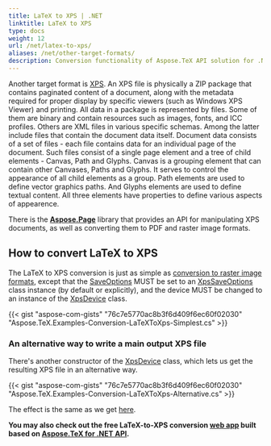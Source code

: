 ```yaml
---
title: LaTeX to XPS | .NET
linktitle: LaTeX to XPS
type: docs
weight: 12
url: /net/latex-to-xps/
aliases: /net/other-target-formats/
description: Conversion functionality of Aspose.TeX API solution for .NET lets convert LaTeX files to XPS format. Here are some code examples.
---
```


Another target format is [XPS](https://en.wikipedia.org/wiki/Open_XML_Paper_Specification). An XPS file is physically a ZIP package that contains paginated content of a document, along with the metadata required for proper display by specific viewers (such as Windows XPS Viewer) and printing. All data in a package is represented by files. Some of them are binary and contain resources such as images, fonts, and ICC profiles. Others are XML files in various specific schemas. Among the latter include files that contain the document data itself. Document data consists of a set of files - each file contains data for an individual page of the document. Such files consist of a single page element and a tree of child elements - Canvas, Path and Glyphs. Canvas is a grouping element that can contain other Canvases, Paths and Glyphs. It serves to control the appearance of all child elements as a group. Path elements are used to define vector graphics paths. And Glyphs elements are used to define textual content. All three elements have properties to define various aspects of appearence.

There is the [**Aspose.Page**](https://products.aspose.com/page/) library that provides an API for manipulating XPS documents, as well as converting them to PDF and raster image formats.

## **How to convert LaTeX to XPS**

The LaTeX to XPS conversion is just as simple as [conversion to raster image formats](/tex/net/latex-to-image/), except that the [SaveOptions](https://reference.aspose.com/tex/net/aspose.tex/texoptions/saveoptions/) MUST be set to an [XpsSaveOptions](https://reference.aspose.com/tex/net/aspose.tex.presentation.xps/xpssaveoptions/) class instance (by default or explicitly), and the device MUST be changed to an instance of the [XpsDevice](https://reference.aspose.com/tex/net/aspose.tex.presentation.xps/xpsdevice/) class.

{{< gist "aspose-com-gists" "76c7e5770ac8b3f6d409f6ec60f02030" "Aspose.TeX.Examples-Conversion-LaTeXToXps-Simplest.cs" >}}

### **An alternative way to write a main output XPS file**

There's another constructor of the [XpsDevice](https://reference.aspose.com/tex/net/aspose.tex.presentation.xps/xpsdevice/xpsdevice/) class, which lets us get the resulting XPS file in an alternative way.

{{< gist "aspose-com-gists" "76c7e5770ac8b3f6d409f6ec60f02030" "Aspose.TeX.Examples-Conversion-LaTeXToXps-Alternative.cs" >}}

The effect is the same as we get [here](/tex/net/latex-to-pdf/#an-alternative-way-to-write-main-output-pdf-file).

**You may also check out the free LaTeX-to-XPS conversion [web app](https://products.aspose.app/tex/conversion/latex-to-xps) built based on [Aspose.TeX for .NET API](https://products.aspose.com/tex/net/).**